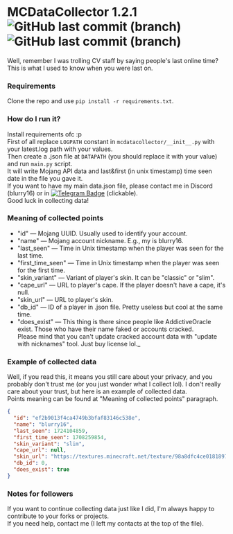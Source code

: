 # MCDataCollector 1.2.1 ![GitHub last commit (branch)](https://img.shields.io/github/last-commit/blurry16/MCDataCollector/main?label=last%20commit%20to%20main) ![GitHub last commit (branch)](https://img.shields.io/github/last-commit/blurry16/MCDataCollector/dev?label=last%20commit%20to%20dev)

Well, remember I was trolling CV staff by saying people's last online time? This is what I used to know when you were
last on.

### Requirements

Clone the repo and use `pip install -r requirements.txt`.

### How do I run it?

Install requirements ofc :p  
First of all replace `LOGPATH` constant in `mcdatacollector/__init__.py` with your latest.log path with your
values.  
Then create a .json file at `DATAPATH` (you should replace it with your value) and run `main.py` script.  
It will write Mojang API data and last&first (in unix timestamp) time seen date in the file you gave it.  
If you want to have my main data.json file, please contact me in Discord (blurry16) or
in [![Telegram Badge](https://img.shields.io/badge/Telegram-blue?style=for-the-badge&logo=telegram&logoColor=white)](https://t.me/blurry16)
(clickable).  
Good luck in collecting data!

### Meaning of collected points

- "id" — Mojang UUID. Usually used to identify your account.
- "name" — Mojang account nickname. E.g., my is blurry16.
- "last_seen" — Time in Unix timestamp when the player was seen for the last time.
- "first_time_seen" — Time in Unix timestamp when the player was seen for the first time.
- "skin_variant" — Variant of player's skin. It can be "classic" or "slim".
- "cape_url" — URL to player's cape. If the player doesn't have a cape, it's null.
- "skin_url" — URL to player's skin.
- "db_id" — ID of a player in .json file. Pretty useless but cool at the same time.
- "does_exist" — This thing is there since people like AddictiveOracle exist.
  Those who have their name faked or accounts cracked.  
  Please mind that you can't update cracked account data with "update with nicknames" tool.
  Just buy license lol._

### Example of collected data

Well, if you read this, it means you still care about your privacy, and you probably don't trust me (or you just wonder
what I collect lol).
I don't really care about your trust, but here is an example of collected data.  
Points meaning can be found at "Meaning of collected points" paragraph.

```json
{
  "id": "ef2b9013f4ca4749b3bfaf83146c538e",
  "name": "blurry16",
  "last_seen": 1724104859,
  "first_time_seen": 1708259854,
  "skin_variant": "slim",
  "cape_url": null,
  "skin_url": "https://textures.minecraft.net/texture/98a8dfc4ce0181897c225584cd0f3c1fef486a80ce957347cea3c38e74cbac6a",
  "db_id": 0,
  "does_exist": true
}
```

### Notes for followers

If you want to continue collecting data just like I did, I'm always happy to contribute to your forks or projects.  
If you need help, contact me (I left my contacts at the top of the file).